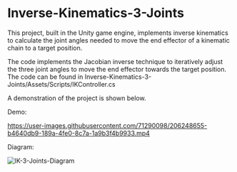 # Inverse-Kinematics-3-Joints

This project, built in the Unity game engine, implements inverse kinematics to calculate the joint angles needed to move the end effector of a kinematic chain to a target position. 

The code implements the Jacobian inverse technique to iteratively adjust the three joint angles to move the end effector towards the target position. The code can be found in Inverse-Kinematics-3-Joints/Assets/Scripts/IKController.cs 

A demonstration of the project is shown below.

Demo:

https://user-images.githubusercontent.com/71290098/206248655-b4640db9-189a-4fe0-8c7a-1a9b3f4b9933.mp4

Diagram:

![IK-3-Joints-Diagram](https://user-images.githubusercontent.com/71290098/206290060-2143b54c-881b-45bb-8367-2cafea1915c6.png)
